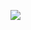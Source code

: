 ![](https://github.com/Raman7072/datamonk-internship_projects/blob/main/1_Foundation/01_linux/log_analysis_project/1.png)
